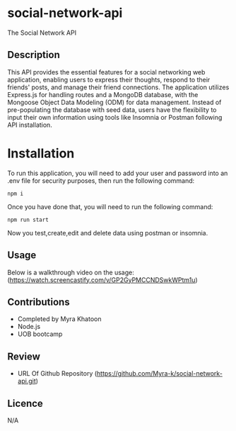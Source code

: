 # social-network-api

The Social Network API

## Description

This API provides the essential features for a social networking web application, enabling users to express their thoughts, respond to their friends' posts, and manage their friend connections. The application utilizes Express.js for handling routes and a MongoDB database, with the Mongoose Object Data Modeling (ODM) for data management. Instead of pre-populating the database with seed data, users have the flexibility to input their own information using tools like Insomnia or Postman following API installation.

# Installation

To run this application, you will need to add your user and password into an .env file for security purposes, then run the following command:

```
npm i
```

Once you have done that, you will need to run the following command:

```
npm run start
```

Now you test,create,edit and delete data using postman or insomnia.

## Usage

Below is a walkthrough video on the usage: 
(https://watch.screencastify.com/v/GP2GyPMCCNDSwkWPtm1u)


## Contributions

* Completed by Myra Khatoon
* Node.js
* UOB bootcamp

## Review

* URL Of Github Repository (https://github.com/Myra-k/social-network-api.git)


## Licence

N/A